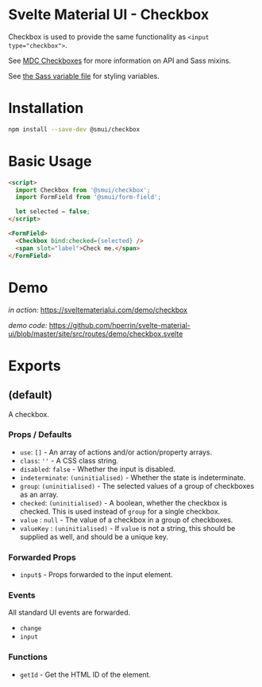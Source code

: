 # Svelte Material UI - Checkbox

Checkbox is used to provide the same functionality as `<input type="checkbox">`.

See [MDC Checkboxes](https://material.io/develop/web/components/input-controls/checkboxes/) for more information on API and Sass mixins.

See [the Sass variable file](https://github.com/material-components/material-components-web/blob/v3.1.1/packages/mdc-checkbox/_variables.scss) for styling variables.

# Installation

```sh
npm install --save-dev @smui/checkbox
```

# Basic Usage

```html
<script>
  import Checkbox from '@smui/checkbox';
  import FormField from '@smui/form-field';

  let selected = false;
</script>

<FormField>
  <Checkbox bind:checked={selected} />
  <span slot="label">Check me.</span>
</FormField>
```

# Demo

*in action:* https://sveltematerialui.com/demo/checkbox

*demo code:* https://github.com/hperrin/svelte-material-ui/blob/master/site/src/routes/demo/checkbox.svelte

# Exports

## (default)

A checkbox.

### Props / Defaults

* `use`: `[]` - An array of actions and/or action/property arrays.
* `class`: `''` - A CSS class string.
* `disabled`: `false` - Whether the input is disabled.
* `indeterminate`: `(uninitialised)` - Whether the state is indeterminate.
* `group`: `(uninitialised)` - The selected values of a group of checkboxes as an array.
* `checked`: `(uninitialised)` - A boolean, whether the checkbox is checked. This is used instead of `group` for a single checkbox.
* `value` : `null` - The value of a checkbox in a group of checkboxes.
* `valueKey` : `(uninitialised)` - If `value` is not a string, this should be supplied as well, and should be a unique key.

### Forwarded Props

* `input$` - Props forwarded to the input element.

### Events

All standard UI events are forwarded.

* `change`
* `input`

### Functions

* `getId` - Get the HTML ID of the element.